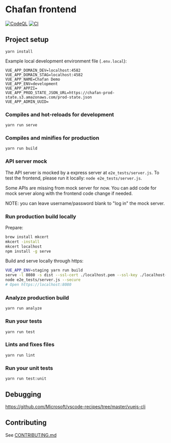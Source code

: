 # Chafan frontend

[![CodeQL](https://github.com/chafan-dev/frontend/actions/workflows/codeql-analysis.yml/badge.svg?branch=prod)](https://github.com/chafan-dev/frontend/actions/workflows/codeql-analysis.yml)
[![CI](https://github.com/chafan-dev/frontend/actions/workflows/main.yml/badge.svg)](https://github.com/chafan-dev/frontend/actions/workflows/main.yml)

## Project setup

```
yarn install
```

Example local development environment file (`.env.local`):

```
VUE_APP_DOMAIN_DEV=localhost:4582
VUE_APP_DOMAIN_STAG=localhost:4582
VUE_APP_NAME=Chafan Demo
VUE_APP_ENV=development
VUE_APP_APPZI=
VUE_APP_PROD_STATE_JSON_URL=https://chafan-prod-state.s3.amazonaws.com/prod-state.json
VUE_APP_ADMIN_UUID=
```

### Compiles and hot-reloads for development
```
yarn run serve
```

### Compiles and minifies for production
```
yarn run build
```

### API server mock

The API server is mocked by a express server at `e2e_tests/server.js`.
To test the frontend, please run it locally: `node e2e_tests/server.js`.

Some APIs are missing from mock server for now. You can add code
for mock server along with the frontend code change if needed.

NOTE: you can leave username/password blank to "log in" the mock server.

### Run production build locally

Prepare:

```bash
brew install mkcert
mkcert -install
mkcert localhost
npm install -g serve
```

Build and serve locally through https:

```bash
VUE_APP_ENV=staging yarn run build
serve -l 8080 -s dist --ssl-cert ./localhost.pem --ssl-key ./localhost-key.pem
node e2e_tests/server.js --secure
# Open https://localhost:8080
```

### Analyze production build

```
yarn run analyze
```

### Run your tests
```
yarn run test
```

### Lints and fixes files
```
yarn run lint
```

### Run your unit tests
```
yarn run test:unit
```

## Debugging

https://github.com/Microsoft/vscode-recipes/tree/master/vuejs-cli

## Contributing

See [CONTRIBUTING.md](CONTRIBUTING.md)
